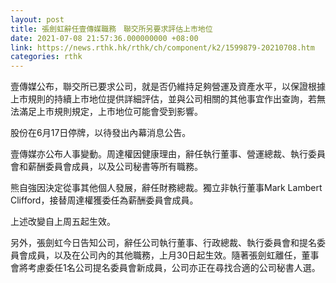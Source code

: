 ```yaml
---
layout: post
title: 張劍虹辭任壹傳媒職務　聯交所另要求評估上市地位　
date: 2021-07-08 21:57:36.000000000 +08:00
link: https://news.rthk.hk/rthk/ch/component/k2/1599879-20210708.htm
categories: rthk
---
```


壹傳媒公布，聯交所已要求公司，就是否仍維持足夠營運及資產水平，以保證根據上市規則的持續上市地位提供詳細評估，並與公司相關的其他事宜作出查詢，若無法滿足上市規則規定，上市地位可能會受到影響。

股份在6月17日停牌，以待發出內幕消息公告。

壹傳媒亦公布人事變動。周達權因健康理由，辭任執行董事、營運總裁、執行委員會和薪酬委員會成員，以及公司秘書等所有職務。

熊自強因決定從事其他個人發展，辭任財務總裁。獨立非執行董事Mark Lambert Clifford，接替周達權獲委任為薪酬委員會成員。

上述改變自上周五起生效。

另外，張劍虹今日告知公司，辭任公司執行董事、行政總裁、執行委員會和提名委員會成員，以及在公司內的其他職務，上月30日起生效。隨著張劍虹離任，董事會將考慮委任1名公司提名委員會新成員，公司亦正在尋找合適的公司秘書人選。
